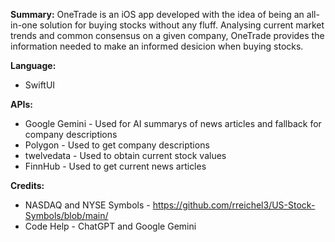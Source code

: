 **Summary:**
OneTrade is an iOS app developed with the idea of being an all-in-one solution for buying stocks without any fluff. Analysing current market trends and common consensus on a given company, OneTrade provides the information needed to make an informed desicion when buying stocks.

**Language:**
- SwiftUI

**APIs:**
- Google Gemini - Used for AI summarys of news articles and fallback for company descriptions
- Polygon - Used to get company descriptions
- twelvedata - Used to obtain current stock values
- FinnHub - Used to get current news articles

**Credits:**
- NASDAQ and NYSE Symbols - https://github.com/rreichel3/US-Stock-Symbols/blob/main/
- Code Help - ChatGPT and Google Gemini